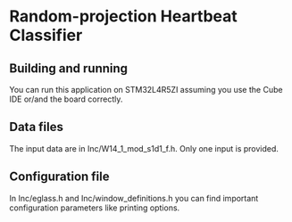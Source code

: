 # Random-projection Heartbeat Classifier

## Building and running

You can run this application on STM32L4R5ZI assuming you use the Cube IDE or/and the board correctly.


## Data files

The input data are in Inc/W14_1_mod_s1d1_f.h. Only one input is provided.


## Configuration file

In Inc/eglass.h and Inc/window_definitions.h you can find important configuration parameters like printing options.
